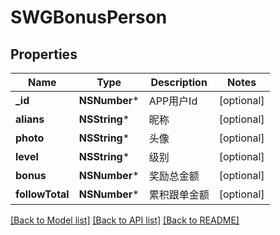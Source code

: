 # SWGBonusPerson

## Properties
Name | Type | Description | Notes
------------ | ------------- | ------------- | -------------
**_id** | **NSNumber*** | APP用户Id | [optional] 
**alians** | **NSString*** | 昵称 | [optional] 
**photo** | **NSString*** | 头像 | [optional] 
**level** | **NSString*** | 级别 | [optional] 
**bonus** | **NSNumber*** | 奖励总金额 | [optional] 
**followTotal** | **NSNumber*** | 累积跟单金额 | [optional] 

[[Back to Model list]](../README.md#documentation-for-models) [[Back to API list]](../README.md#documentation-for-api-endpoints) [[Back to README]](../README.md)


